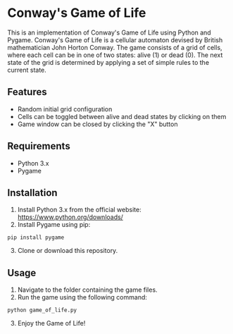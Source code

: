# Conway's Game of Life

This is an implementation of Conway's Game of Life using Python and Pygame. Conway's Game of Life is a cellular automaton devised by British mathematician John Horton Conway. The game consists of a grid of cells, where each cell can be in one of two states: alive (1) or dead (0). The next state of the grid is determined by applying a set of simple rules to the current state.

## Features

- Random initial grid configuration
- Cells can be toggled between alive and dead states by clicking on them
- Game window can be closed by clicking the "X" button

## Requirements

- Python 3.x
- Pygame

## Installation

1. Install Python 3.x from the official website: https://www.python.org/downloads/
2. Install Pygame using pip:

```
pip install pygame
```

3. Clone or download this repository.

## Usage

1. Navigate to the folder containing the game files.
2. Run the game using the following command:
```
python game_of_life.py
```

3. Enjoy the Game of Life!


